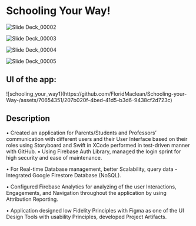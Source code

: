 # Schooling Your Way!


![Slide Deck_00002](https://github.com/FloridMaclean/Schooling-your-Way-/assets/70654351/d33cf097-4989-4241-b5a4-da3fb359b7ca)


![Slide Deck_00003](https://github.com/FloridMaclean/Schooling-your-Way-/assets/70654351/4789e0dc-b86f-4d85-b106-17cea3a5928f)


![Slide Deck_00004](https://github.com/FloridMaclean/Schooling-your-Way-/assets/70654351/f38001fb-8114-4008-b14a-02cbcf137164)


![Slide Deck_00005](https://github.com/FloridMaclean/Schooling-your-Way-/assets/70654351/3fc9f031-96bb-4f14-b2b8-984ce11d2e8c)


<h2>UI of the app:</h2>
![schooling_your_way1](https://github.com/FloridMaclean/Schooling-your-Way-/assets/70654351/207b020f-4bed-41d5-b3d6-9438cf2d723c)

<h2>Description</h2>

• Created an application for Parents/Students and Professors’ communication with different users and their User Interface based on their roles using Storyboard and Swift in XCode performed in test-driven manner with GitHub.
• Using Firebase Auth Library, managed the login sprint for high security and ease of maintenance.

• For Real-time Database management, better Scalability, query data - Integrated Google Firestore Database (NoSQL).

• Configured Firebase Analytics for analyzing of the user Interactions, Engagements, and Navigation throughout the application by using Attribution Reporting.

• Application designed low Fidelity Principles with Figma as one of the UI Design Tools with usability Principles, developed Project Artifacts.
